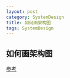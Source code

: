 ```yaml
---
layout: post
category: SystemDesign
title: 如何画架构图
tags: SystemDesign
---
```


## 如何画架构图

[参考](https://www.zhihu.com/question/27440059)

